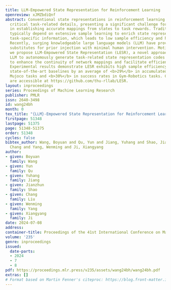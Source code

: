 ```yaml
---
title: LLM-Empowered State Representation for Reinforcement Learning
openreview: xJMZbdiQnf
abstract: Conventional state representations in reinforcement learning often omit
  critical task-related details, presenting a significant challenge for value networks
  in establishing accurate mappings from states to task rewards. Traditional methods
  typically depend on extensive sample learning to enrich state representations with
  task-specific information, which leads to low sample efficiency and high time costs.
  Recently, surging knowledgeable large language models (LLM) have provided promising
  substitutes for prior injection with minimal human intervention. Motivated by this,
  we propose LLM-Empowered State Representation (LESR), a novel approach that utilizes
  LLM to autonomously generate task-related state representation codes which help
  to enhance the continuity of network mappings and facilitate efficient training.
  Experimental results demonstrate LESR exhibits high sample efficiency and outperforms
  state-of-the-art baselines by an average of <b>29%</b> in accumulated reward in
  Mujoco tasks and <b>30%</b> in success rates in Gym-Robotics tasks. Codes of LESR
  are accessible at https://github.com/thu-rllab/LESR.
layout: inproceedings
series: Proceedings of Machine Learning Research
publisher: PMLR
issn: 2640-3498
id: wang24bh
month: 0
tex_title: "{LLM}-Empowered State Representation for Reinforcement Learning"
firstpage: 51348
lastpage: 51375
page: 51348-51375
order: 51348
cycles: false
bibtex_author: Wang, Boyuan and Qu, Yun and Jiang, Yuhang and Shao, Jianzhun and Liu,
  Chang and Yang, Wenming and Ji, Xiangyang
author:
- given: Boyuan
  family: Wang
- given: Yun
  family: Qu
- given: Yuhang
  family: Jiang
- given: Jianzhun
  family: Shao
- given: Chang
  family: Liu
- given: Wenming
  family: Yang
- given: Xiangyang
  family: Ji
date: 2024-07-08
address:
container-title: Proceedings of the 41st International Conference on Machine Learning
volume: '235'
genre: inproceedings
issued:
  date-parts:
  - 2024
  - 7
  - 8
pdf: https://proceedings.mlr.press/v235/assets/wang24bh/wang24bh.pdf
extras: []
# Format based on Martin Fenner's citeproc: https://blog.front-matter.io/posts/citeproc-yaml-for-bibliographies/
---
```

